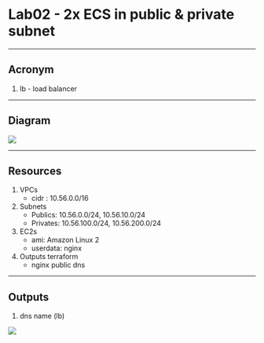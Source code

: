 # Lab02 - 2x ECS in public & private subnet

---

## Acronym
1. lb - load balancer

---

## Diagram
[<img src="https://i.imgur.com/b89yXrS.png">](https://i.imgur.com/b89yXrS.png)

---

## Resources
1. VPCs
    * cidr : 10.56.0.0/16
2. Subnets
    * Publics: 10.56.0.0/24, 10.56.10.0/24
    * Privates: 10.56.100.0/24, 10.56.200.0/24
3. EC2s
    * ami: Amazon Linux 2
    * userdata: nginx
4. Outputs terraform
    * nginx public dns

---

## Outputs
1. dns name (lb)

[<img src="https://i.imgur.com/vqpEqwF.png">](https://i.imgur.com/vqpEqwF.png)
